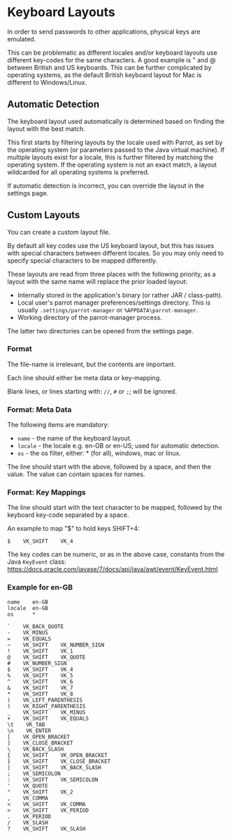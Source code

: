 # Keyboard Layouts
In order to send passwords to other applications, physical keys are emulated.

This can be problematic as different locales and/or keyboard layouts use different key-codes for the same characters.
A good example is " and @ between British and US keyboards. This can be further complicated by operating systems, as
the default British keyboard layout for Mac is different to Windows/Linux.


## Automatic Detection
The keyboard layout used automatically is determined based on finding the layout with the best match.

This first starts by filtering layouts by the locale used with Parrot, as set by the operating system (or parameters
passed to the Java virtual machine). If multiple layouts exist for a locale, this is further filtered by matching
the operating system. If the operating system is not an exact match, a layout wildcarded for all operating systems
is preferred.

If automatic detection is incorrect, you can override the layout in the settings page.


## Custom Layouts
You can create a custom layout file.

By default all key codes use the US keyboard layout, but this has issues with special characters between different
locales. So you may only need to specify special characters to be mapped differently.

These layouts are read from three places with the following priority, as a layout with the same name will replace
the prior loaded layout:

* Internally stored in the application's binary (or rather JAR / class-path).
* Local user's parrot manager preferences/settings directory. This is usually `.settings/parrot-manager` or
  `%APPDATA\parrot-manager`.
* Working directory of the parrot-manager process.

The latter two directories can be opened from the settings page.

### Format
The file-name is irrelevant, but the contents are important.

Each line should either be meta data or key-mapping.

Blank lines, or lines starting with: `//`, `#` or `;`; will be ignored.

### Format: Meta Data
The following items are mandatory:
* `name` - the name of the keyboard layout.
* `locale` - the locale e.g. en-GB or en-US; used for automatic detection.
* `os` - the os filter, either: * (for all), windows, mac or linux.

The line should start with the above, followed by a space, and then the value. The value can contain spaces for names.

### Format: Key Mappings
The line should start with the text character to be mapped, followed by the keyboard key-code separated by a space.

An example to map "$" to hold keys SHIFT+4:

````
$    VK_SHIFT    VK_4
````

The key codes can be numeric, or as in the above case, constants from the Java `KeyEvent` class:
<https://docs.oracle.com/javase/7/docs/api/java/awt/event/KeyEvent.html>

### Example for en-GB

````
name    en-GB
locale  en-GB
os      *

`    VK_BACK_QUOTE
-    VK_MINUS
=    VK_EQUALS
~    VK_SHIFT    VK_NUMBER_SIGN
!    VK_SHIFT    VK_1
@    VK_SHIFT    VK_QUOTE
#    VK_NUMBER_SIGN
$    VK_SHIFT    VK_4
%    VK_SHIFT    VK_5
^    VK_SHIFT    VK_6
&    VK_SHIFT    VK_7
*    VK_SHIFT    VK_8
(    VK_LEFT_PARENTHESIS
)    VK_RIGHT_PARENTHESIS
_    VK_SHIFT    VK_MINUS
+    VK_SHIFT    VK_EQUALS
\t    VK_TAB
\n    VK_ENTER
[    VK_OPEN_BRACKET
]    VK_CLOSE_BRACKET
\    VK_BACK_SLASH
{    VK_SHIFT    VK_OPEN_BRACKET
}    VK_SHIFT    VK_CLOSE_BRACKET
|    VK_SHIFT    VK_BACK_SLASH
;    VK_SEMICOLON
:    VK_SHIFT    VK_SEMICOLON
'    VK_QUOTE
"    VK_SHIFT    VK_2
,    VK_COMMA
<    VK_SHIFT    VK_COMMA
>    VK_SHIFT    VK_PERIOD
.    VK_PERIOD
/    VK_SLASH
?    VK_SHIFT    VK_SLASH
````
